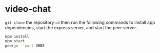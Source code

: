 # video-chat

`git clone` the repository `cd` then run the following commands
to install app dependencies, start the express server, and start the peer server.

```sh
npm install
npm start
peerjs --port 3002
```

